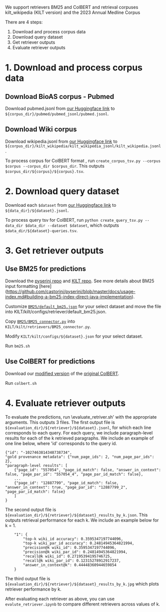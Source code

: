 We support retrievers BM25 and ColBERT and retrieval corpuses kilt_wikipedia (KILT version) and the 2023 Annual Medline Corpus

There are 4 steps: 
1. Download and process corpus data
2. Download query dataset
3. Get retriever outputs
4. Evaluate retriever outputs

# 1. Download and process corpus data

## Download BioAS corpus - Pubmed
<!-- 
        python download_pubmed_corpus.py --data_dir /data/tir/projects/tir6/general/afreens/dbqa/data
        This downloads the pubmed corpus in unprocessed form to ${data_dir}/bioasq/annual_zips/

        use python create_pubmed_jsonl.py --corpus_dir /data/tir/projects/tir6/general/afreens/dbqa/data/corpus_files
        This outputs 'pubmed/pubmed_jsonl/pubmed.jsonl' and 'pubmed/id2title.json' in corpus_dir 
        python create_page_paragraph_jsonl.py --corpus_dir /data/tir/projects/tir6/general/afreens/dbqa/data/corpus_files
    This outputs 'kilt_wikipedia/kilt_wikipedia_jsonl/kilt_wikipedia.jsonl" in your corpus_dir -->

Download pubmed.jsonl from [our Huggingface link](https://huggingface.co/datasets/jenhsia/ragged) to `${corpus_dir}/pubmed/pubmed_jsonl/pubmed.jsonl`.

## Download Wiki corpus
Download wikipedia.jsonl from [our Huggingface link](https://huggingface.co/datasets/jenhsia/ragged) to `${corpus_dir}/kilt_wikipedia/kilt_wikipedia_jsonl/kilt_wikipedia.jsonl`.
    

To process corpus for ColBERT format , run `create_corpus_tsv.py --corpus $corpus --corpus_dir $corpus_dir`.
This outputs `$corpus_dir/${corpus}/${corpus}.tsv`.

# 2. Download query dataset
Download each `$dataset` from [our Huggingface link](https://huggingface.co/datasets/jenhsia/ragged) to `${data_dir}/${dataset}.jsonl`.
    <!-- Download NQ, hotpotqa from KILT repo as nq.jsonl and hotpotqa.jsonl in the ${data_dir} Download BioASQ
        From Bioasq website, download the following into data_dir/bioasq/
        Task11BGoldenEnriched/11B*_golden.json and BioASQ-training11b/training11b.json from BioASQ
        python compile_bioasq_questions.py --data_dir --corpus_dir 
        This outputs bioasq.jsonl in the data_dir -->
    

To process query tsv for ColBERT, run `python create_query_tsv.py --data_dir $data_dir --dataset $dataset`, which outputs `$data_dir/${dataset}-queries.tsv`.

# 3. Get retriever outputs
## Use BM25 for predictions
Download the [pyserini repo](https://github.com/castorini/pyserini) and [KILT repo](https://github.com/facebookresearch/KILT/tree/main/kilt). See more details about BM25 input formatting [here] (https://github.com/castorini/pyserini/blob/master/docs/usage-index.md#building-a-bm25-index-direct-java-implementation).

Customize [`BM25/default_bm25.json`](https://github.com/neulab/ragged/blob/main/retriever/BM25/default_bm25.json) for your select dataset and move the file into KILT/kilt/configs/retriever/default_bm25.json.

Copy [`BM25/BM25_connector.py`](https://github.com/neulab/ragged/blob/main/retriever/BM25/BM25_connector.py) into `KILT/kilt/retrievers/BM25_connector.py`.

Modify `KILT/kilt/configs/${dataset}.json` for your select dataset.

Run `bm25.sh`

## Use ColBERT for predictions
Download our [modified version](https://github.com/jenhsia/RAGGED_ColBERT) of the [original ColBERT](https://github.com/stanford-futuredata/ColBERT).

Run `colbert.sh`

# 4. Evaluate retriever outputs
To evaluate the predictions, run \evaluate_retriver.sh' with the appropriate arguments.
This outputs 3 files.
The first output file is `${evaluation_dir}/${retriever}/${dataset}.jsonl`, for which each line corresponds to each query. 
For each query, we include paragraph-level results for each of the k retrieved paragraphs. We include an example of one line below, 
where 'id' corresponds to the query id.

```
{"id": "-1027463814348738734",
"gold provenance metadata": {"num_page_ids": 2, "num_page_par_ids": 2}, 
"paragraph-level results": [
    {"page_id": "557054", "page_id_match": false, "answer_in_context": false, "page_par_id": "557054_4", "page_par_id_match": false},
    ...
    {"page_id": "12887799", "page_id_match": false, "answer_in_context": true, "page_par_id": "12887799_2", "page_par_id_match": false}
    ]
}
```

The second output file is `${evaluation_dir}/${retriever}/${dataset}_results_by_k.json`.
This outputs retrieval performance for each k. We include an example below for k = 1.
```
    "1": {
        "top-k wiki_id accuracy": 0.3595347197744096,
        "top-k wiki_par_id accuracy": 0.24814945364821994,
        "precision@k wiki_id": 0.3595347197744096,
        "precision@k wiki_par_id": 0.24814945364821994,
        "recall@k wiki_id": 0.27195394195746725,
        "recall@k wiki_par_id": 0.12315278912917237,
        "answer_in_context@k": 0.44448360944659854
    }
```

The third output file is `${evaluation_dir}/${retriever}/${dataset}_results_by_k.jpg` which plots retriever performance by k. 

After evaluating each retriever as above, you can use `evalute_retriever.ipynb` to compare different retrievers across values of k.








